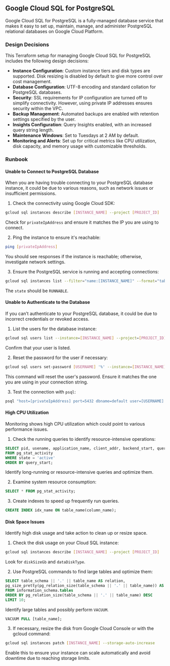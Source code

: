 ## Google Cloud SQL for PostgreSQL

Google Cloud SQL for PostgreSQL is a fully-managed database service that makes it easy to set up, maintain, manage, and administer PostgreSQL relational databases on Google Cloud Platform.

### Design Decisions

This Terraform setup for managing Google Cloud SQL for PostgreSQL includes the following design decisions:

- **Instance Configuration**: Custom instance tiers and disk types are supported. Disk resizing is disabled by default to give more control over cost management.
- **Database Configuration**: UTF-8 encoding and standard collation for PostgreSQL databases.
- **Security**: SSL requirements for IP configuration are turned off to simplify connectivity. However, using private IP addresses ensures security within the VPC.
- **Backup Management**: Automated backups are enabled with retention settings specified by the user.
- **Insights Configuration**: Query Insights enabled, with an increased query string length.
- **Maintenance Windows**: Set to Tuesdays at 2 AM by default.
- **Monitoring and Alerts**: Set up for critical metrics like CPU utilization, disk capacity, and memory usage with customizable thresholds.

### Runbook

#### Unable to Connect to PostgreSQL Database

When you are having trouble connecting to your PostgreSQL database instance, it could be due to various reasons, such as network issues or insufficient permissions.

1. Check the connectivity using Google Cloud SDK:

```sh
gcloud sql instances describe [INSTANCE_NAME] --project [PROJECT_ID]
```

Check for `privateIpAddress` and ensure it matches the IP you are using to connect. 

2. Ping the instance to ensure it's reachable:

```sh
ping [privateIpAddress]
```

You should see responses if the instance is reachable; otherwise, investigate network settings.

3. Ensure the PostgreSQL service is running and accepting connections:

```sh
gcloud sql instances list --filter="name:[INSTANCE_NAME]" --format="table[box](name, region, databaseVersion, state)"
```

The `state` should be `RUNNABLE`.

#### Unable to Authenticate to the Database

If you can’t authenticate to your PostgreSQL database, it could be due to incorrect credentials or revoked access.

1. List the users for the database instance:

```sh
gcloud sql users list --instance=[INSTANCE_NAME] --project=[PROJECT_ID]
```

Confirm that your user is listed.

2. Reset the password for the user if necessary:

```sh
gcloud sql users set-password [USERNAME] '%' --instance=[INSTANCE_NAME] --password=[NEW_PASSWORD] --project=[PROJECT_ID]
```

This command will reset the user's password. Ensure it matches the one you are using in your connection string.

3. Test the connection with `psql`:

```sh
psql "host=[privateIpAddress] port=5432 dbname=default user=[USERNAME] password=[NEW_PASSWORD]"
```

#### High CPU Utilization

Monitoring shows high CPU utilization which could point to various performance issues.

1. Check the running queries to identify resource-intensive operations:

```sql
SELECT pid, usename, application_name, client_addr, backend_start, query_start, state_change, wait_event, state, backend_xid, query 
FROM pg_stat_activity 
WHERE state = 'active' 
ORDER BY query_start;
```

Identify long-running or resource-intensive queries and optimize them.

2. Examine system resource consumption:

```sql
SELECT * FROM pg_stat_activity;
```

3. Create indexes to speed up frequently run queries.

```sql
CREATE INDEX idx_name ON table_name(column_name);
```

#### Disk Space Issues

Identify high disk usage and take action to clean up or resize space.

1. Check the disk usage on your Cloud SQL instance:

```sh
gcloud sql instances describe [INSTANCE_NAME] --project [PROJECT_ID]
```

Look for `diskSizeGb` and `dataDiskType`.

2. Use PostgreSQL commands to find large tables and optimize them:

```sql
SELECT table_schema || '.' || table_name AS relation,
pg_size_pretty(pg_relation_size(table_schema || '.' || table_name)) AS size
FROM information_schema.tables
ORDER BY pg_relation_size(table_schema || '.' || table_name) DESC
LIMIT 10;
```

Identify large tables and possibly perform `VACUUM`.

```sql
VACUUM FULL [table_name];
```

3. If necessary, resize the disk from Google Cloud Console or with the gcloud command:

```sh
gcloud sql instances patch [INSTANCE_NAME] --storage-auto-increase 
```

Enable this to ensure your instance can scale automatically and avoid downtime due to reaching storage limits.

